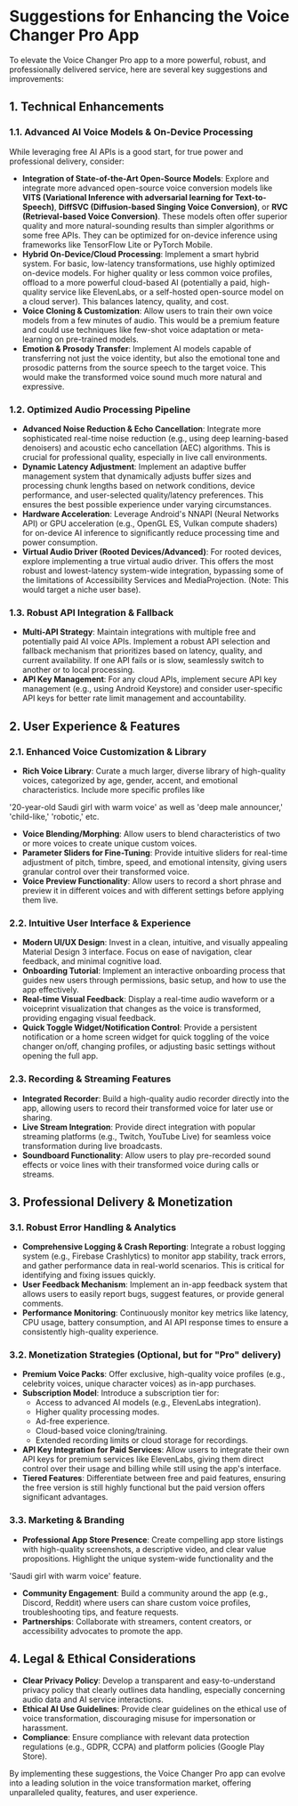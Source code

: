 # Suggestions for Enhancing the Voice Changer Pro App

To elevate the Voice Changer Pro app to a more powerful, robust, and professionally delivered service, here are several key suggestions and improvements:

## 1. Technical Enhancements

### 1.1. Advanced AI Voice Models & On-Device Processing

While leveraging free AI APIs is a good start, for true power and professional delivery, consider:

*   **Integration of State-of-the-Art Open-Source Models**: Explore and integrate more advanced open-source voice conversion models like **VITS (Variational Inference with adversarial learning for Text-to-Speech)**, **DiffSVC (Diffusion-based Singing Voice Conversion)**, or **RVC (Retrieval-based Voice Conversion)**. These models often offer superior quality and more natural-sounding results than simpler algorithms or some free APIs. They can be optimized for on-device inference using frameworks like TensorFlow Lite or PyTorch Mobile.
*   **Hybrid On-Device/Cloud Processing**: Implement a smart hybrid system. For basic, low-latency transformations, use highly optimized on-device models. For higher quality or less common voice profiles, offload to a more powerful cloud-based AI (potentially a paid, high-quality service like ElevenLabs, or a self-hosted open-source model on a cloud server). This balances latency, quality, and cost.
*   **Voice Cloning & Customization**: Allow users to train their own voice models from a few minutes of audio. This would be a premium feature and could use techniques like few-shot voice adaptation or meta-learning on pre-trained models.
*   **Emotion & Prosody Transfer**: Implement AI models capable of transferring not just the voice identity, but also the emotional tone and prosodic patterns from the source speech to the target voice. This would make the transformed voice sound much more natural and expressive.

### 1.2. Optimized Audio Processing Pipeline

*   **Advanced Noise Reduction & Echo Cancellation**: Integrate more sophisticated real-time noise reduction (e.g., using deep learning-based denoisers) and acoustic echo cancellation (AEC) algorithms. This is crucial for professional quality, especially in live call environments.
*   **Dynamic Latency Adjustment**: Implement an adaptive buffer management system that dynamically adjusts buffer sizes and processing chunk lengths based on network conditions, device performance, and user-selected quality/latency preferences. This ensures the best possible experience under varying circumstances.
*   **Hardware Acceleration**: Leverage Android's NNAPI (Neural Networks API) or GPU acceleration (e.g., OpenGL ES, Vulkan compute shaders) for on-device AI inference to significantly reduce processing time and power consumption.
*   **Virtual Audio Driver (Rooted Devices/Advanced)**: For rooted devices, explore implementing a true virtual audio driver. This offers the most robust and lowest-latency system-wide integration, bypassing some of the limitations of Accessibility Services and MediaProjection. (Note: This would target a niche user base).

### 1.3. Robust API Integration & Fallback

*   **Multi-API Strategy**: Maintain integrations with multiple free and potentially paid AI voice APIs. Implement a robust API selection and fallback mechanism that prioritizes based on latency, quality, and current availability. If one API fails or is slow, seamlessly switch to another or to local processing.
*   **API Key Management**: For any cloud APIs, implement secure API key management (e.g., using Android Keystore) and consider user-specific API keys for better rate limit management and accountability.

## 2. User Experience & Features

### 2.1. Enhanced Voice Customization & Library

*   **Rich Voice Library**: Curate a much larger, diverse library of high-quality voices, categorized by age, gender, accent, and emotional characteristics. Include more specific profiles like 


 '20-year-old Saudi girl with warm voice' as well as 'deep male announcer,' 'child-like,' 'robotic,' etc.
*   **Voice Blending/Morphing**: Allow users to blend characteristics of two or more voices to create unique custom voices.
*   **Parameter Sliders for Fine-Tuning**: Provide intuitive sliders for real-time adjustment of pitch, timbre, speed, and emotional intensity, giving users granular control over their transformed voice.
*   **Voice Preview Functionality**: Allow users to record a short phrase and preview it in different voices and with different settings before applying them live.

### 2.2. Intuitive User Interface & Experience

*   **Modern UI/UX Design**: Invest in a clean, intuitive, and visually appealing Material Design 3 interface. Focus on ease of navigation, clear feedback, and minimal cognitive load.
*   **Onboarding Tutorial**: Implement an interactive onboarding process that guides new users through permissions, basic setup, and how to use the app effectively.
*   **Real-time Visual Feedback**: Display a real-time audio waveform or a voiceprint visualization that changes as the voice is transformed, providing engaging visual feedback.
*   **Quick Toggle Widget/Notification Control**: Provide a persistent notification or a home screen widget for quick toggling of the voice changer on/off, changing profiles, or adjusting basic settings without opening the full app.

### 2.3. Recording & Streaming Features

*   **Integrated Recorder**: Build a high-quality audio recorder directly into the app, allowing users to record their transformed voice for later use or sharing.
*   **Live Stream Integration**: Provide direct integration with popular streaming platforms (e.g., Twitch, YouTube Live) for seamless voice transformation during live broadcasts.
*   **Soundboard Functionality**: Allow users to play pre-recorded sound effects or voice lines with their transformed voice during calls or streams.

## 3. Professional Delivery & Monetization

### 3.1. Robust Error Handling & Analytics

*   **Comprehensive Logging & Crash Reporting**: Integrate a robust logging system (e.g., Firebase Crashlytics) to monitor app stability, track errors, and gather performance data in real-world scenarios. This is critical for identifying and fixing issues quickly.
*   **User Feedback Mechanism**: Implement an in-app feedback system that allows users to easily report bugs, suggest features, or provide general comments.
*   **Performance Monitoring**: Continuously monitor key metrics like latency, CPU usage, battery consumption, and AI API response times to ensure a consistently high-quality experience.

### 3.2. Monetization Strategies (Optional, but for "Pro" delivery)

*   **Premium Voice Packs**: Offer exclusive, high-quality voice profiles (e.g., celebrity voices, unique character voices) as in-app purchases.
*   **Subscription Model**: Introduce a subscription tier for:
    *   Access to advanced AI models (e.g., ElevenLabs integration).
    *   Higher quality processing modes.
    *   Ad-free experience.
    *   Cloud-based voice cloning/training.
    *   Extended recording limits or cloud storage for recordings.
*   **API Key Integration for Paid Services**: Allow users to integrate their own API keys for premium services like ElevenLabs, giving them direct control over their usage and billing while still using the app's interface.
*   **Tiered Features**: Differentiate between free and paid features, ensuring the free version is still highly functional but the paid version offers significant advantages.

### 3.3. Marketing & Branding

*   **Professional App Store Presence**: Create compelling app store listings with high-quality screenshots, a descriptive video, and clear value propositions. Highlight the unique system-wide functionality and the 


 'Saudi girl with warm voice' feature.
*   **Community Engagement**: Build a community around the app (e.g., Discord, Reddit) where users can share custom voice profiles, troubleshooting tips, and feature requests.
*   **Partnerships**: Collaborate with streamers, content creators, or accessibility advocates to promote the app.

## 4. Legal & Ethical Considerations

*   **Clear Privacy Policy**: Develop a transparent and easy-to-understand privacy policy that clearly outlines data handling, especially concerning audio data and AI service interactions.
*   **Ethical AI Use Guidelines**: Provide clear guidelines on the ethical use of voice transformation, discouraging misuse for impersonation or harassment.
*   **Compliance**: Ensure compliance with relevant data protection regulations (e.g., GDPR, CCPA) and platform policies (Google Play Store).

By implementing these suggestions, the Voice Changer Pro app can evolve into a leading solution in the voice transformation market, offering unparalleled quality, features, and user experience.

